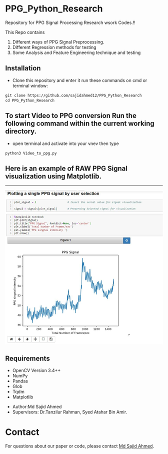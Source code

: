 # PPG_Python_Research

Repository for PPG Signal Processing Research wsork Codes.!! 

This Repo contains 
1. Different ways of PPG Signal Preprocessing. 
2. Different Regression methods for testing  
3. Some Analysis and Feature Engineering technique and testing

## Installation
 - Clone this repository and enter it run these commands on cmd or terminal window:
```Shell
git clone https://github.com/sajidahmed12/PPG_Python_Research
cd PPG_Python_Research
```

## To start Video to PPG conversion Run the following command within the current working directory. 

- open terminal and activate into your vnev then type 
```Shell
python3 Video_to_ppg.py
``` 

## Here is an example of RAW PPG Signal visualization using Matplotlib.

<hr>
<p align="left">
<img src=./doc/sample_signal.JPG>  
</p>




## Requirements
* OpenCV Version 3.4++
* NumPy
* Pandas
* Glob
* Tqdm
* Matplotlib


- Author:Md Sajid Ahmed
- Supervisors: Dr.Tanzilur Rahman, Syed Atahar Bin Amir.

# Contact
For questions about our paper or code, please contact [Md Sajid Ahmed](mailto:sajid.ahmed1@northsouth.edu).


